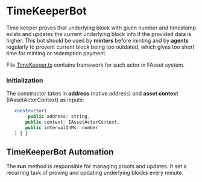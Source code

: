 # TimeKeeperBot

Time keeper proves that underlying block with given number and timestamp exists and updates the current underlying block info if the provided data is higher. This bot should be used by **minters** before minting and by **agents** regularly to prevent current block being too outdated, which gives too short time for minting or redemption payment.

File [TimeKeeper.ts](../../packages/fasset-bots-core/src/actors/TimeKeeper.ts) contains framework for such actor in FAsset system.

### Initialization

The constructor takes in **address** (native address) and **asset context** (IAssetActorContext) as inputs:

```javascript
   constructor(
        public address: string,
       public context: IAssetActorContext,
       public intervalInMs: number
   ) { }
```

## TimeKeeperBot Automation

The **run** method is responsible for managing proofs and updates. It set a recurring task of proving and updating underlying blocks every minute.
